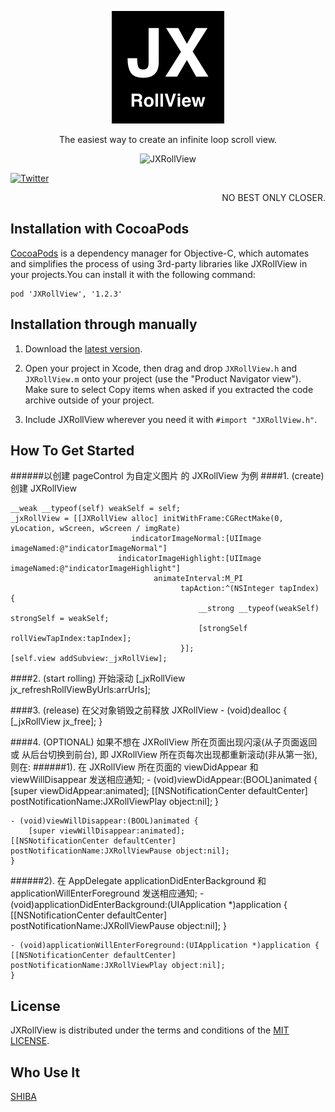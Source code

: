 
<p align="center" >
  <img src="https://github.com/augsun/JXRollView/blob/master/JXRollView/Assets.xcassets/AppIcon.appiconset/JXRollView_180.png?raw=true" alt="JXRollView" title="JXRollView">
</p>

<p align="center" >
The easiest way to create an infinite loop scroll view.
</p>

<p align="center" >
  <img src="https://raw.githubusercontent.com/augsun/Resources/master/JXRollView/jxRollView.gif" alt="JXRollView" title="jxRollView">
</p>

[![Twitter](https://img.shields.io/badge/twitter-@jianxingangel-blue.svg?style=flat-square)](http://twitter.com/jianxingangel)

<p align="right" >
NO BEST ONLY CLOSER.
</p>

## Installation with CocoaPods 

[CocoaPods](http://cocoapods.org) is a dependency manager for Objective-C, which automates and simplifies the process of using 3rd-party libraries like JXRollView in your projects.You can install it with the following command:

    pod 'JXRollView', '1.2.3'

## Installation through manually

1. Download the [latest version](https://github.com/augsun/JXRollView/archive/master.zip).

2. Open your project in Xcode, then drag and drop `JXRollView.h` and `JXRollView.m` onto your project (use the "Product Navigator view"). Make sure to select Copy items when asked if you extracted the code archive outside of your project.
3. Include JXRollView wherever you need it with `#import "JXRollView.h"`.


## How To Get Started
######以创建 pageControl 为自定义图片 的 JXRollView 为例
####1. (create) 创建 JXRollView

    __weak __typeof(self) weakSelf = self;
    _jxRollView = [[JXRollView alloc] initWithFrame:CGRectMake(0, yLocation, wScreen, wScreen / imgRate)
                               indicatorImageNormal:[UIImage imageNamed:@"indicatorImageNormal"]
                            indicatorImageHighlight:[UIImage imageNamed:@"indicatorImageHighlight"]
                                    animateInterval:M_PI
                                          tapAction:^(NSInteger tapIndex) {
                                              __strong __typeof(weakSelf) strongSelf = weakSelf;
                                              [strongSelf rollViewTapIndex:tapIndex];
                                          }];
    [self.view addSubview:_jxRollView];
    
####2. (start rolling) 开始滚动
    [_jxRollView jx_refreshRollViewByUrls:arrUrls];
    
####3. (release) 在父对象销毁之前释放 JXRollView
	- (void)dealloc {
        [_jxRollView jx_free];
    }
    
####4. (OPTIONAL) 如果不想在 JXRollView 所在页面出现闪滚(从子页面返回 或 从后台切换到前台), 即 JXRollView 所在页每次出现都重新滚动(非从第一张), 则在:
######1). 在 JXRollView 所在页面的 viewDidAppear 和 viewWillDisappear 发送相应通知;
	- (void)viewDidAppear:(BOOL)animated {
        [super viewDidAppear:animated];
    [[NSNotificationCenter defaultCenter] postNotificationName:JXRollViewPlay object:nil];
    }

    - (void)viewWillDisappear:(BOOL)animated {
        [super viewWillDisappear:animated];
    [[NSNotificationCenter defaultCenter] postNotificationName:JXRollViewPause object:nil];
    }
######2). 在 AppDelegate applicationDidEnterBackground 和 applicationWillEnterForeground 发送相应通知;
	- (void)applicationDidEnterBackground:(UIApplication *)application {
    [[NSNotificationCenter defaultCenter] postNotificationName:JXRollViewPause object:nil];
    }
    
    - (void)applicationWillEnterForeground:(UIApplication *)application {
    [[NSNotificationCenter defaultCenter] postNotificationName:JXRollViewPlay object:nil];
    }

     
## License
JXRollView is distributed under the terms and conditions of the [MIT LICENSE](http://rem.mit-license.org/).

## Who Use It 
[SHIBA](https://itunes.apple.com/cn/app/shi-ba-mian-fei-shi-yong-shi/id1073524695)


